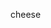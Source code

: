 cheese

<!---
- 👋 Hi, I’m @bob-corporation
- 👀 I’m interested in ...
- 🌱 I’m currently learning ...
- 💞️ I’m looking to collaborate on ...
- 📫 How to reach me ...
--->

<!---
bob-corporation/bob-corporation is a ✨ special ✨ repository because its `README.md` (this file) appears on your GitHub profile.
You can click the Preview link to take a look at your changes.
--->
